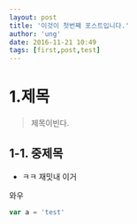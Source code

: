 ```yaml
---
layout: post
title: '이것이 첫번째 포스트입니다.'
author: 'ung'
date: 2016-11-21 10:49
tags: [first,post,test]
---
```


# 1.제목
>제목이빈다.

## 1-1. 중제목
- ㅋㅋ 재밋내 이거

와우

```` javascript
var a = 'test'
````

